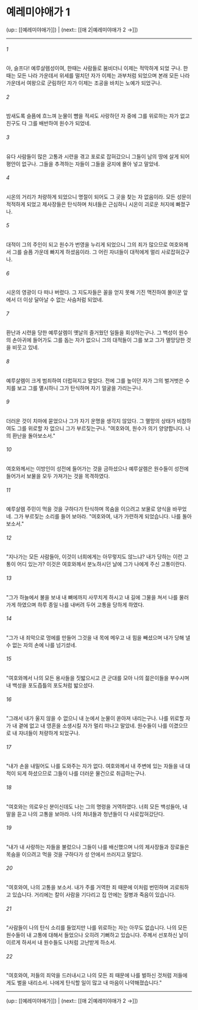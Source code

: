 # 예레미야애가 1

(up:: [[예레미야애가]]) | (next:: [[애 2|예레미야애가 2 →]])

***




###### 1 

아, 슬프다! 예루살렘성이여, 한때는 사람들로 붐비더니 이제는 적막하게 되었 구나. 한때는 모든 나라 가운데서 위세를 떨치던 자가 이제는 과부처럼 되었으며 본래 모든 나라 가운데서 여왕으로 군림하던 자가 이제는 조공을 바치는 노예가 되었구나. 



###### 2 

밤새도록 슬픔에 흐느껴 눈물이 뺨을 적셔도 사랑하던 자 중에 그를 위로하는 자가 없고 친구도 다 그를 배반하여 원수가 되었네. 



###### 3 

유다 사람들이 많은 고통과 시련을 겪고 포로로 잡혀갔으니 그들이 남의 땅에 살게 되어 평안이 없구나. 그들을 추격하는 자들이 그들을 궁지에 몰아 넣고 말았네. 



###### 4 

시온의 거리가 처량하게 되었으니 명절이 되어도 그 곳을 찾는 자 없음이라. 모든 성문이 적적하게 되었고 제사장들은 탄식하며 처녀들은 근심하니 시온이 괴로운 처지에 빠졌구나. 



###### 5 

대적이 그의 주인이 되고 원수가 번영을 누리게 되었으니 그의 죄가 많으므로 여호와께서 그를 슬픔 가운데 빠지게 하셨음이라. 그 어린 자녀들이 대적에게 멀리 사로잡혀갔구나. 



###### 6 

시온의 영광이 다 떠나 버렸다. 그 지도자들은 꼴을 얻지 못해 기진 맥진하여 몰이꾼 앞에서 더 이상 달아날 수 없는 사슴처럼 되었네. 



###### 7 

환난과 시련을 당한 예루살렘이 옛날의 즐거웠던 일들을 회상하는구나. 그 백성이 원수의 손아귀에 들어가도 그를 돕는 자가 없으니 그의 대적들이 그를 보고 그가 멸망당한 것을 비웃고 있네. 



###### 8 

예루살렘이 크게 범죄하여 더럽혀지고 말았다. 전에 그를 높이던 자가 그의 벌거벗은 수치를 보고 그를 멸시하니 그가 탄식하며 자기 얼굴을 가리는구나. 



###### 9 

더러운 것이 치마에 묻었으나 그가 자기 운명을 생각지 않았다. 그 멸망의 상태가 비참하여도 그를 위로할 자 없으니 그가 부르짖는구나. "여호와여, 원수가 의기 양양합니다. 나의 환난을 돌아보소서." 



###### 10 

여호와께서는 이방인이 성전에 들어가는 것을 금하셨으나 예루살렘은 원수들이 성전에 들어가서 보물을 모두 가져가는 것을 목격하였다. 



###### 11 

예루살렘 주민이 먹을 것을 구하다가 탄식하며 목숨을 이으려고 보물로 양식을 바꾸었네. 그가 부르짖는 소리를 들어 보아라. "여호와여, 내가 가련하게 되었습니다. 나를 돌아보소서." 



###### 12 

"지나가는 모든 사람들아, 이것이 너희에게는 아무렇지도 않느냐? 내가 당하는 이런 고통이 어디 있는가? 이것은 여호와께서 분노하시던 날에 그가 나에게 주신 고통이란다. 



###### 13 

"그가 하늘에서 불을 보내 내 뼈에까지 사무치게 하시고 내 길에 그물을 쳐서 나를 물러가게 하였으며 하루 종일 나를 내버려 두어 고통을 당하게 하였다. 



###### 14 

"그가 내 죄악으로 멍에를 만들어 그것을 내 목에 메우고 내 힘을 빼셨으며 내가 당해 낼 수 없는 자의 손에 나를 넘기셨네. 



###### 15 

"여호와께서 나의 모든 용사들을 짓밟으시고 큰 군대를 모아 나의 젊은이들을 부수시며 내 백성을 포도즙틀의 포도처럼 밟으셨다. 



###### 16 

"그래서 내가 울지 않을 수 없으니 내 눈에서 눈물이 쏟아져 내리는구나. 나를 위로할 자가 내 곁에 없고 내 영혼을 소생시킬 자가 멀리 떠나고 말았네. 원수들이 나를 이겼으므로 내 자녀들이 처량하게 되었구나. 



###### 17 

"내가 손을 내밀어도 나를 도와주는 자가 없다. 여호와께서 내 주변에 있는 자들을 내 대적이 되게 하셨으므로 그들이 나를 더러운 물건으로 취급하는구나. 



###### 18 

"여호와는 의로우신 분이신데도 나는 그의 명령을 거역하였다. 너희 모든 백성들아, 내 말을 듣고 나의 고통을 보아라. 나의 처녀들과 청년들이 다 사로잡혀갔단다. 



###### 19 

"내가 내 사랑하는 자들을 불렀으나 그들이 나를 배신했으며 나의 제사장들과 장로들은 목숨을 이으려고 먹을 것을 구하다가 성 안에서 쓰러지고 말았다. 



###### 20 

"여호와여, 나의 고통을 보소서. 내가 주를 거역한 죄 때문에 이처럼 번민하며 괴로워하고 있습니다. 거리에는 칼이 사람을 기다리고 집 안에는 질병과 죽음이 있습니다. 



###### 21 

"사람들이 나의 탄식 소리를 들었지만 나를 위로하는 자는 아무도 없습니다. 나의 모든 원수들이 내 고통에 대해서 들었으나 오히려 기뻐하고 있습니다. 주께서 선포하신 날이 이르게 하셔서 내 원수들도 나처럼 고난받게 하소서. 



###### 22 

"여호와여, 저들의 죄악을 드러내시고 나의 모든 죄 때문에 나를 벌하신 것처럼 저들에게도 벌을 내리소서. 나에게 탄식할 일이 많고 내 마음이 나약해졌습니다."

***

(up:: [[예레미야애가]]) | (next:: [[애 2|예레미야애가 2 →]])
